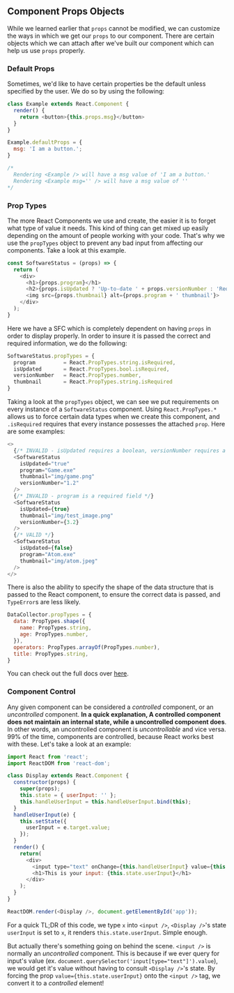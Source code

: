 ## Component Props Objects

While we learned earlier that `props` cannot be modified, we can customize the ways in which we get our `props` to our component. There are certain objects which we can attach after we've built our component which can help us use `props` properly.

### Default Props

Sometimes, we'd like to have certain properties be the default unless specified by the user. We do so by using the following:

```javascript
class Example extends React.Component {
  render() {
    return <button>{this.props.msg}</button>
  }
}

Example.defaultProps = {
  msg: 'I am a button.';
}

/*
  Rendering <Example /> will have a msg value of 'I am a button.'
  Rendering <Example msg='' /> will have a msg value of ''
*/
```

### Prop Types

The more React Components we use and create, the easier it is to forget what type of value it needs. This kind of thing can get mixed up easily depending on the amount of people working with your code. That's why we use the `propTypes` object to prevent any bad input from affecting our components. Take a look at this example.

```js
const SoftwareStatus = (props) => {
  return (
    <div>
      <h1>{props.program}</h1>
      <h2>{props.isUpdated ? 'Up-to-date ' + props.versionNumber : 'Requires Update'}</h2>
      <img src={props.thumbnail} alt={props.program + ' thumbnail'}>
    </div>
  );
}
```

Here we have a SFC which is completely dependent on having `props` in order to display properly. In order to insure it is passed the correct and required information, we do the following:

```js
SoftwareStatus.propTypes = {
  program         = React.PropTypes.string.isRequired,
  isUpdated       = React.PropTypes.bool.isRequired,
  versionNumber   = React.PropTypes.number,
  thumbnail       = React.PropTypes.string.isRequired
}
```

Taking a look at the `propTypes` object, we can see we put requirements on every instance of a `SoftwareStatus` component. Using `React.PropTypes.*` allows us to force certain data types when we create this component, and `.isRequired` requires that every instance possesses the attached `prop`. Here are some examples:

```js
<>
  {/* INVALID - isUpdated requires a boolean, versionNumber requires a number */}
  <SoftwareStatus
    isUpdated="true"
    program="Game.exe"
    thumbnail="img/game.png"
    versionNumber="1.2"
  />
  {/* INVALID - program is a required field */}
  <SoftwareStatus
    isUpdated={true}
    thumbnail="img/test_image.png"
    versionNumber={3.2}
  />
  {/* VALID */}
  <SoftwareStatus
    isUpdated={false}
    program="Atom.exe"
    thumbnail="img/atom.jpeg"
  />
</>
```

There is also the ability to specify the shape of the data structure that is passed to the React component, to ensure the correct data is passed, and `TypeError`s are less likely.

```js
DataCollector.propTypes = {
  data: PropTypes.shape({
    name: PropTypes.string,
    age: PropTypes.number,
  }),
  operators: PropTypes.arrayOf(PropTypes.number),
  title: PropTypes.string,
}
```

You can check out the full docs over [here](https://reactjs.org/docs/typechecking-with-proptypes.html).

### Component Control

Any given component can be considered a _controlled_ component, or an _uncontrolled_ component. **In a quick explanation, A controlled component does not maintain an internal state, while a uncontrolled component does**. In other words, an uncontrolled component is _uncontrollable_ and vice versa. 99% of the time, components are controlled, because React works best with these. Let's take a look at an example:

```js
import React from 'react';
import ReactDOM from 'react-dom';

class Display extends React.Component {
  constructor(props) {
    super(props);
    this.state = { userInput: '' };
    this.handleUserInput = this.handleUserInput.bind(this);
  }
  handleUserInput(e) {
    this.setState({
      userInput = e.target.value;
    });
  }
  render() {
    return(
      <div>
        <input type="text" onChange={this.handleUserInput} value={this.state.userInput}/>
        <h1>This is your input: {this.state.userInput}</h1>
      </div>
    );
  }
}

ReactDOM.render(<Display />, document.getElementById('app'));
```

For a quick TL;DR of this code, we type `x` into `<input />`, `<Display />`'s state `userInput` is set to `x`, it renders `this.state.userInput`. Simple enough.

But actually there's something going on behind the scene. `<input />` is normally an _uncontrolled_ component. This is because if we ever query for input's value (ex. `document.querySelector('input[type="text"]').value`), we would get it's value without having to consult `<Display />`'s state. By forcing the prop `value={this.state.userInput}` onto the `<input />` tag, we convert it to a _controlled_ element!
